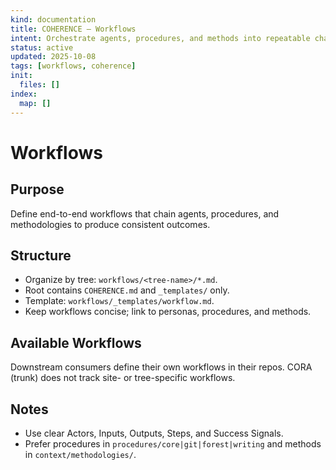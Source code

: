 ```yaml
---
kind: documentation
title: COHERENCE — Workflows
intent: Orchestrate agents, procedures, and methods into repeatable chains
status: active
updated: 2025-10-08
tags: [workflows, coherence]
init:
  files: []
index:
  map: []
---
```


# Workflows

## Purpose
Define end-to-end workflows that chain agents, procedures, and methodologies to produce consistent outcomes.

## Structure
- Organize by tree: `workflows/<tree-name>/*.md`.
- Root contains `COHERENCE.md` and `_templates/` only.
- Template: `workflows/_templates/workflow.md`.
- Keep workflows concise; link to personas, procedures, and methods.

## Available Workflows
Downstream consumers define their own workflows in their repos. CORA (trunk) does not track site- or tree-specific workflows.

## Notes
- Use clear Actors, Inputs, Outputs, Steps, and Success Signals.
- Prefer procedures in `procedures/core|git|forest|writing` and methods in `context/methodologies/`.
